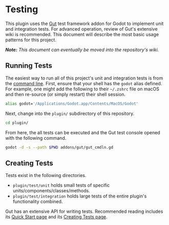 # Testing

This plugin uses the [Gut](https://github.com/bitwes/Gut) test framework addon for Godot to implement unit and integration tests. For advanced operation, review of Gut's extensive wiki is recommended. This document will describe the most basic usage patterns for this project.

_**Note:** This document can eventually be moved into the repository's wiki._

## Running Tests

The easiest way to run all of this project's unit and integration tests is from the [command line](https://github.com/bitwes/Gut/wiki/Command-Line). First, ensure that your shell has the `godot` alias defined. For example, one might add the following to their `~/.zshrc` file on macOS and then re-source (or simply restart) their shell session.

```bash
alias godot='/Applications/Godot.app/Contents/MacOS/Godot'
```

Next, change into the `plugin/` subdirectory of this repository.

```bash
cd plugin/
```

From here, the all tests can be executed and the Gut test console opened with the following command.

```bash
godot -d -s --path $PWD addons/gut/gut_cmdln.gd
```

## Creating Tests

Tests exist in the following directories.

- `plugin/test/unit` holds small tests of specific units/components/classes/methods.
- `plugin/test/integration` holds large tests of the entire plugin's functionality combined.

Gut has an extensive API for writing tests. Recommended reading includes its [Quick Start page](https://github.com/bitwes/Gut/wiki/Quick-Start) and its [Creating Tests page](https://github.com/bitwes/Gut/wiki/Creating-Tests).